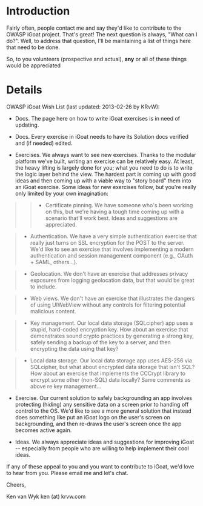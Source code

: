 # Introduction #

Fairly often, people contact me and say they'd like to contribute to the OWASP iGoat project. That's great! The next question is always, "What can I do?". Well, to address that question, I'll be maintaining a list of things here that need to be done.

So, to you volunteers (prospective and actual), **any** or all of these things would be appreciated


# Details #

OWASP iGoat Wish List (last updated: 2013-02-26 by KRvW):

  * Docs. The page here on how to write iGoat exercises is in need of updating.

  * Docs. Every exercise in iGoat needs to have its Solution docs verified and (if needed) edited.

  * Exercises. We always want to see new exercises. Thanks to the modular platform we've built, writing an exercise can be relatively easy. At least, the heavy lifting is largely done for you; what you need to do is to write the logic layer behind the view. The hardest part is coming up with good ideas and then coming up with a viable way to "story board" them into an iGoat exercise. Some ideas for new exercises follow, but you're really only limited by your own imagination:
> > - Certificate pinning. We have someone who's been working on this, but we're having a tough time coming up with a scenario that'll work best. Ideas and suggestions are appreciated.


> - Authentication. We have a very simple authentication exercise that really just turns on SSL encryption for the POST to the server. We'd like to see an exercise that involves implementing a modern authentication and session management component (e.g., OAuth + SAML, others...).

> - Geolocation. We don't have an exercise that addresses privacy exposures from logging geolocation data, but that would be great to include.

> - Web views. We don't have an exercise that illustrates the dangers of using UIWebView without any controls for filtering potential malicious content.

> - Key management. Our local data storage (SQLcipher) app uses a stupid, hard-coded encryption key. How about an exercise that demonstrates sound crypto practices by generating a strong key, safely sending a backup of the key to a server, and then encrypting the data using that key?

> - Local data storage. Our local data storage app uses AES-256 via SQLcipher, but what about encrypted data storage that isn't SQL? How about an exercise that implements the CCCrypt library to encrypt some other (non-SQL) data locally? Same comments as above re key management...

  * Exercise. Our current solution to safely backgrounding an app involves protecting (hiding) any sensitive data on a screen prior to handing off control to the OS. We'd like to see a more general solution that instead does something like put an iGoat logo on the user's screen on backgrounding, and then re-draws the user's screen once the app becomes active again.

  * Ideas. We always appreciate ideas and suggestions for improving iGoat -- especially from people who are willing to help implement their cool ideas.


If any of these appeal to you and you want to contribute to iGoat, we'd love to hear from you. Please email me and let's chat.

Cheers,

Ken van Wyk
ken (at) krvw.com